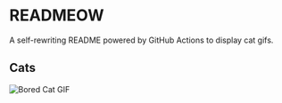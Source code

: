 # READMEOW

A self-rewriting README powered by GitHub Actions to display cat gifs.

## Cats

![Bored Cat GIF](https://media4.giphy.com/media/v1.Y2lkPTlhY2QwMmRhNnJ3MW1kbjZ4dWYxaGRraWxydmJ4bHdmMzR0OTVxZndyaGxqd3QyNSZlcD12MV9naWZzX3NlYXJjaCZjdD1n/mlvseq9yvZhba/200.gif)
